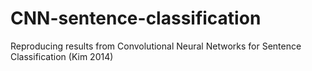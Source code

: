 # CNN-sentence-classification
Reproducing results from Convolutional Neural Networks for Sentence Classification (Kim 2014)
